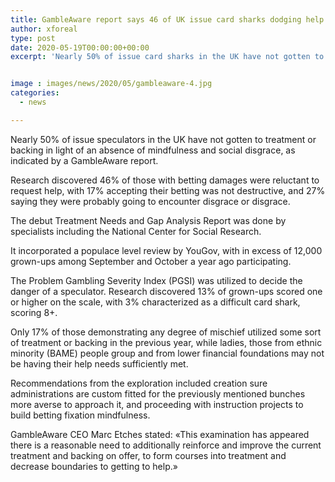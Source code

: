 ```yaml
---
title: GambleAware report says 46 of UK issue card sharks dodging help
author: xforeal 
type: post
date: 2020-05-19T00:00:00+00:00
excerpt: 'Nearly 50% of issue card sharks in the UK have not gotten to treatment or backing due to an absence of mindfulness and social disgrace, as indicated by a GambleAware report '


image : images/news/2020/05/gambleaware-4.jpg
categories:
  - news

---
```

Nearly 50% of issue speculators in the UK have not gotten to treatment or backing in light of an absence of mindfulness and social disgrace, as indicated by a GambleAware report. 

Research discovered 46&percnt; of those with betting damages were reluctant to request help, with 17&percnt; accepting their betting was not destructive, and 27&percnt; saying they were probably going to encounter disgrace or disgrace. 

The debut Treatment Needs and Gap Analysis Report was done by specialists including the National Center for Social Research. 

It incorporated a populace level review by YouGov, with in excess of 12,000 grown-ups among September and October a year ago participating. 

The Problem Gambling Severity Index (PGSI) was utilized to decide the danger of a speculator. Research discovered 13&percnt; of grown-ups scored one or higher on the scale, with 3&percnt; characterized as a difficult card shark, scoring 8+. 

Only 17&percnt; of those demonstrating any degree of mischief utilized some sort of treatment or backing in the previous year, while ladies, those from ethnic minority (BAME) people group and from lower financial foundations may not be having their help needs sufficiently met. 

Recommendations from the exploration included creation sure administrations are custom fitted for the previously mentioned bunches more averse to approach it, and proceeding with instruction projects to build betting fixation mindfulness. 

GambleAware CEO Marc Etches stated: &#171;This examination has appeared there is a reasonable need to additionally reinforce and improve the current treatment and backing on offer, to form courses into treatment and decrease boundaries to getting to help.&#187;